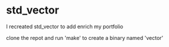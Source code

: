 # std_vector
I recreated std_vector to add enrich my portfolio

clone the repot and run 'make' to create a binary named 'vector'

